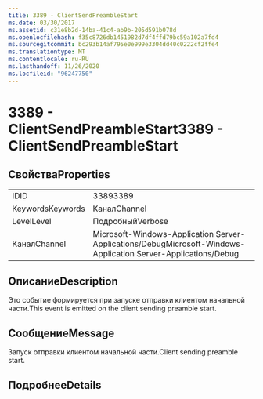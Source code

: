 ```yaml
---
title: 3389 - ClientSendPreambleStart
ms.date: 03/30/2017
ms.assetid: c31e8b2d-14ba-41c4-ab9b-205d591b078d
ms.openlocfilehash: f35c8726db1451982d7df4ffd79bc59a102a7fd4
ms.sourcegitcommit: bc293b14af795e0e999e3304dd40c0222cf2ffe4
ms.translationtype: MT
ms.contentlocale: ru-RU
ms.lasthandoff: 11/26/2020
ms.locfileid: "96247750"
---
```

# <a name="3389---clientsendpreamblestart"></a><span data-ttu-id="aac39-102">3389 - ClientSendPreambleStart</span><span class="sxs-lookup"><span data-stu-id="aac39-102">3389 - ClientSendPreambleStart</span></span>

## <a name="properties"></a><span data-ttu-id="aac39-103">Свойства</span><span class="sxs-lookup"><span data-stu-id="aac39-103">Properties</span></span>  
  
|||  
|-|-|  
|<span data-ttu-id="aac39-104">ID</span><span class="sxs-lookup"><span data-stu-id="aac39-104">ID</span></span>|<span data-ttu-id="aac39-105">3389</span><span class="sxs-lookup"><span data-stu-id="aac39-105">3389</span></span>|  
|<span data-ttu-id="aac39-106">Keywords</span><span class="sxs-lookup"><span data-stu-id="aac39-106">Keywords</span></span>|<span data-ttu-id="aac39-107">Канал</span><span class="sxs-lookup"><span data-stu-id="aac39-107">Channel</span></span>|  
|<span data-ttu-id="aac39-108">Level</span><span class="sxs-lookup"><span data-stu-id="aac39-108">Level</span></span>|<span data-ttu-id="aac39-109">Подробный</span><span class="sxs-lookup"><span data-stu-id="aac39-109">Verbose</span></span>|  
|<span data-ttu-id="aac39-110">Канал</span><span class="sxs-lookup"><span data-stu-id="aac39-110">Channel</span></span>|<span data-ttu-id="aac39-111">Microsoft-Windows-Application Server-Applications/Debug</span><span class="sxs-lookup"><span data-stu-id="aac39-111">Microsoft-Windows-Application Server-Applications/Debug</span></span>|  
  
## <a name="description"></a><span data-ttu-id="aac39-112">Описание</span><span class="sxs-lookup"><span data-stu-id="aac39-112">Description</span></span>  

 <span data-ttu-id="aac39-113">Это событие формируется при запуске отправки клиентом начальной части.</span><span class="sxs-lookup"><span data-stu-id="aac39-113">This event is emitted on the client sending preamble start.</span></span>  
  
## <a name="message"></a><span data-ttu-id="aac39-114">Сообщение</span><span class="sxs-lookup"><span data-stu-id="aac39-114">Message</span></span>  

 <span data-ttu-id="aac39-115">Запуск отправки клиентом начальной части.</span><span class="sxs-lookup"><span data-stu-id="aac39-115">Client sending preamble start.</span></span>  
  
## <a name="details"></a><span data-ttu-id="aac39-116">Подробнее</span><span class="sxs-lookup"><span data-stu-id="aac39-116">Details</span></span>
